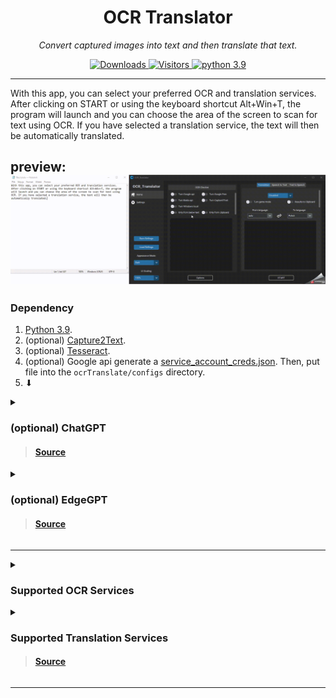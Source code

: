 <p align="center">
  <h1 align="center">OCR Translator</h1>
  <p align="center"><i>Convert captured images into text and then translate that text.</i></p>
</p>

<p align="center">
   <a href="https://github.com/Azornes/ocrTranslator/releases">
    <img alt="Downloads" src="https://img.shields.io/github/downloads/Azornes/ocrTranslator/latest/total?label=Downloads&style=flat-square">
   </a>
   <a href="https://github.com/Azornes/ocrTranslator">
    <img alt="Visitors" src="https://shields-io-visitor-counter.herokuapp.com/badge?page=Azornes.ocrTranslator&color=1D70B8&logo=GitHub&logoColor=FFFFFF&style=flat-square">
   </a>
  <a href="https://www.python.org/">
    <img alt="python 3.9" src="https://img.shields.io/badge/python-3.9-3776AB?logo=Python&logoColor=FFFFFF&style=flat-square">
   </a>
</p>

---
With this app, you can select your preferred OCR and translation services. After clicking on START or using the keyboard shortcut Alt+Win+T, the program will launch and you can choose the area of the screen to scan for text using OCR. If you have selected a translation service, the text will then be automatically translated.

preview:
![](documentation_images/Showrun.gif)
---
### Dependency
1. [Python 3.9](https://www.python.org/downloads/release/python-390/).
2. (optional) [Capture2Text](https://sourceforge.net/projects/capture2text/).
3. (optional) [Tesseract](https://github.com/UB-Mannheim/tesseract/wiki).
4. (optional) Google api generate a [service_account_creds.json](https://developers.google.com/workspace/guides/create-credentials). Then, put file into the `ocrTranslate/configs` directory.
5. 	⬇
<details>
<summary>

### (optional) ChatGPT
> #### [Source](https://github.com/acheong08/ChatGPT)
</summary>

## Configuration
1. Create account on [OpenAI's ChatGPT](https://chat.openai.com/)
2. Save your email and password
### Authentication method: (Choose 1 and paste to app settings)
#### - Email/Password
Not supported for Google/Microsoft accounts
#### - Session token
1. Login in to https://chat.openai.com
2. Open the console in Google Chrome -> Application -> Storage -> Cookies -> https://chat.openai.com -> Get the value from __Secure-next-auth.session-token
#### - Access token
https://chat.openai.com/api/auth/session

</details>

<details>
<summary>

### (optional) EdgeGPT
> #### [Source](https://github.com/acheong08/ChatGPT)
</summary>

<details>
  <summary>

### Checking access (Required)

  </summary>

- Install the latest version of Microsoft Edge
- Alternatively, you can use any browser and set the user-agent to look like you're using Edge (e.g., `Mozilla/5.0 (Windows NT 10.0; Win64; x64) AppleWebKit/537.36 (KHTML, like Gecko) Chrome/111.0.0.0 Safari/537.36 Edg/111.0.1661.51`). You can do this easily with an extension like "User-Agent Switcher and Manager" for [Chrome](https://chrome.google.com/webstore/detail/user-agent-switcher-and-m/bhchdcejhohfmigjafbampogmaanbfkg) and [Firefox](https://addons.mozilla.org/en-US/firefox/addon/user-agent-string-switcher/).
- Open [bing.com/chat](https://bing.com/chat)
- If you see a chat feature, you are good to go

</details>

<details>
  <summary>

### Getting authentication (Required)

  </summary>

- Install the cookie editor extension for [Chrome](https://chrome.google.com/webstore/detail/cookie-editor/hlkenndednhfkekhgcdicdfddnkalmdm) or [Firefox](https://addons.mozilla.org/en-US/firefox/addon/cookie-editor/)
- Go to `bing.com`
- Open the extension
- Click "Export" on the bottom right, then "Export as JSON" (This saves your cookies to clipboard)
- Paste your cookies into a file `cookies.json`
- Paste your file `cookies.json` to `ocrTranslate/configs/`

</details>

</details>

---

<details>
<summary>

### Supported OCR Services
</summary>

| ID  | OCR                                                                                                   | Internet/Local | Status |
|-----|-------------------------------------------------------------------------------------------------------|----------------|--------|
| 1   | [Google Vision Api](https://cloud.google.com/vision/docs/ocr)                                         | Internet       | stable |
| 2   | [Google Vision Free Demo](https://cloud.google.com/vision/docs/drag-and-drop)                         | Internet       | stable |
| 3   | [Baidu Api](https://intl.cloud.baidu.com/product/ocr.html)                                            | Internet       | stable |
| 4   | [Windows OCR](https://learn.microsoft.com/en-us/uwp/api/windows.media.ocr.ocrengine?view=winrt-22621) | Local          | stable |
| 5   | [Capture2Text](https://capture2text.sourceforge.net/)                                                 | Local          | stable |
| 6   | [Tesseract](https://tesseract-ocr.github.io/tessdoc/)                                                 | Local          | stable |
| 7   | [RapidOCR](https://github.com/RapidAI/RapidOCR)                                                       | Local          | stable |
</details>


<details>
<summary>

### Supported Translation Services
> #### [Source](https://github.com/uliontse/translators)
</summary>

| ID  | Translator                                                    | Number of Supported Languages | Advantage                                                                                   | Service                                                                                                | Status                          |
|-----|---------------------------------------------------------------|-------------------------------|---------------------------------------------------------------------------------------------|--------------------------------------------------------------------------------------------------------|---------------------------------|
| 1   | [Niutrans](https://niutrans.com/trans)                        | 302                           | support the most languages in the world                                                     | [Northeastern University](http://english.neu.edu.cn/) / [Niutrans](https://github.com/NiuTrans), China | /                               |
| 2   | [Alibaba](https://translate.alibaba.com)                      | 221                           | support most languages, support professional field                                          | [Alibaba](https://damo.alibaba.com/about?lang=en), China                                               | stable                          |
| 3   | [Baidu](https://fanyi.baidu.com)                              | 201                           | support most languages, support professional field, support Classical Chinese               | [Baidu](https://ir.baidu.com/company-overview), China                                                  | stable                          |
| 4   | [Iciba](https://www.iciba.com/fy)                             | 187                           | support the most languages in the world                                                     | [Kingsoft](https://www.wps.com/about-us/) / [Xiaomi](https://www.mi.com/us/about/), China              | stable                          |
| 5   | [MyMemory](https://mymemory.translated.net)                   | 151                           | support the most languages in the world, good at Creole English, Creole French              | [Translated](https://translatedlabs.com/welcome), Italy                                                | stable                          |
| 6   | [Iflytek](https://fanyi.xfyun.cn/console/trans/text)          | 140                           | support the most languages in the world                                                     | [Iflytek](https://www.iflytek.com/en/about-us.html), China                                             | /                               |
| 7   | [Google](https://translate.google.com)                        | 134                           | support more languages in the world                                                         | [Google](https://about.google/), America                                                               | stable(offline in China inland) |
| 8   | [VolcEngine](https://translate.volcengine.com)                | 122                           | support more languages in the world, support professional field                             | [ByteDance](https://www.bytedance.com/en/), China                                                      | /                               |
| 9   | [Lingvanex](https://lingvanex.com/demo)                       | 112                           | support translation of different regions but the same language                              | [Lingvanex](https://lingvanex.com/about-us/), Cyprus                                                   | stable                          |
| 10  | [Bing](https://www.bing.com/Translator)                       | 110                           | support more languages in the world                                                         | [Microsoft](https://www.microsoft.com/en-us/about), America                                            | stable                          |
| 11  | [Yandex](https://translate.yandex.com)                        | 102                           | support more languages in the world, support word to emoji                                  | [Yandex](https://yandex.com/company/), Russia                                                          | /                               |
| 12  | [Itranslate](https://itranslate.com/webapp)                   | 101                           | support translation of different regions but the same language, such as en-US, en-UK, en-AU | [Itranslate](https://itranslate.com/about), Austria                                                    | stable                          |
| 13  | [Sogou](https://fanyi.sogou.com)                              | 61                            | support more languages in the world                                                         | [Tencent](https://www.tencent.com/en-us/about.html), China                                             | stable                          |
| 14  | [ModernMt](https://www.modernmt.com/translate)                | 56                            | open-source, support more languages in the world                                            | [Modernmt](https://github.com/modernmt) / [Translated](https://translatedlabs.com/welcome), Italy      | stable                          |
| 15  | [Reverso](https://www.reverso.net/text-translation)           | 42                            | popular on Mac and Iphone                                                                   | [Reverso](https://www.corporate-translation.reverso.com/about-us), France                              | stable                          |
| 16  | [Deepl](https://www.deepl.com/translator)                     | 27                            | high quality to translate but response slowly                                               | [Deepl](https://jobs.deepl.com/l/en), Germany                                                          | stable                          |
| 17  | [QQTranSmart](https://transmart.qq.com)                       | 22                            | support main languages                                                                      | [Tencent](https://www.tencent.com/en-us/about.html), China                                             | stable                          |
| 18  | [TranslateCom](https://www.translate.com/machine-translation) | 21                            | good at English translation                                                                 | [TranslateCom](https://www.translate.com/about-us), America                                            | stable                          |
| 19  | [QQFanyi](https://fanyi.qq.com)                               | 17                            | support main languages                                                                      | [Tencent](https://www.tencent.com/en-us/about.html), China                                             | stable                          |
| 20  | [Argos](https://translate.argosopentech.com)                  | 17                            | open-source                                                                                 | [Argos](https://github.com/argosopentech) / [Libre](https://github.com/LibreTranslate), America        | stable                          |
| 21  | [Youdao](https://ai.youdao.com/product-fanyi-text.s)          | 15                            | support main languages, high quality                                                        | [Netease](https://ir.netease.com/company-overview/corporate-profile), China                            | stable                          |
| 22  | [Papago](https://papago.naver.com)                            | 15                            | good at Korean translation                                                                  | [Naver](https://www.navercorp.com/en/naver/company), South Korea                                       | stable                          |
| 23  | [Iflyrec](https://fanyi.iflyrec.com)                          | 12                            | good at Chinese translation                                                                 | [Iflytek](https://www.iflytek.com/en/about-us.html), China                                             | stable                          |
| 24  | [Caiyun](https://fanyi.caiyunapp.com)                         | 7                             | high quality to translate but response slowly, support professional field                   | [ColorfulClouds](http://caiyunapp.com/jobs/), China                                                    | stable                          |
| 25  | [Mglip](http://fy.mglip.com/pc)                               | 3                             | good at Mongolia translation                                                                | [Inner Mongolia University](https://www.imu.edu.cn/yw/Home.htm), China                                 | stable                          |
| 26  | [Utibet](http://mt.utibet.edu.cn/mt)                          | 2                             | good at Tibet translation                                                                   | [Tibet University](http://www.utibet.edu.cn/), China                                                   |                                 |

</details>

---
